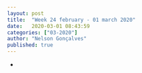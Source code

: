 ```yaml
---
layout: post
title:  "Week 24 february - 01 march 2020"
date:   2020-03-01 08:43:59
categories: ["03-2020"]
author: "Nelson Gonçalves"
published: true
---
```


* 

